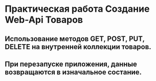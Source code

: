 # Практическая работа Создание Web-Api Товаров
## Использование методов GET, POST, PUT, DELETE на внутренней коллекции товаров.
## При перезапуске приложения, данные возвращаются в изначальное состание.
